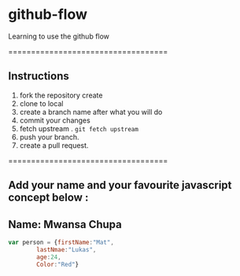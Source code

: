 # github-flow
Learning to use the github flow 

===================================
## Instructions 
1. fork the repository create
2. clone to local 
3. create a branch name after what you will do
4. commit your changes 
5. fetch upstream . `git fetch upstream`
6. push your branch.
7. create a pull request. 

=================================== 

## Add your name and your favourite javascript concept below : 

 ## Name: Mwansa Chupa
  ```javascript
var person = {firstName:"Mat",
	      lastNmae:"Lukas",
	      age:24,
 	      Color:"Red"}	
 ```





